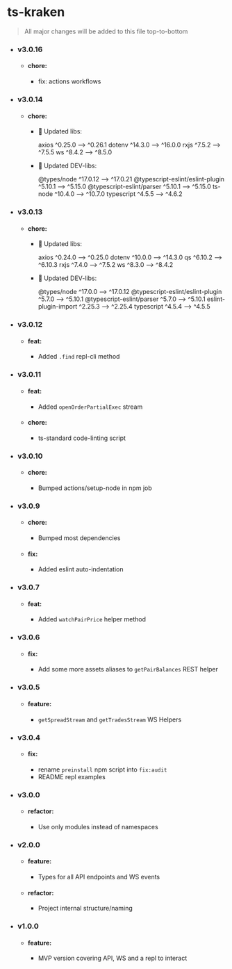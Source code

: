 # ts-kraken

> All major changes will be added to this file top-to-bottom

- ### v3.0.16

    - #### chore:
        - fix: actions workflows

- ### v3.0.14

    - #### chore:
        - 🏁 Updated libs:

            axios ^0.25.0 --> ^0.26.1
            dotenv ^14.3.0 --> ^16.0.0
            rxjs ^7.5.2 --> ^7.5.5
            ws ^8.4.2 --> ^8.5.0

        - 🏁 Updated DEV-libs:

            @types/node ^17.0.12 --> ^17.0.21
            @typescript-eslint/eslint-plugin ^5.10.1 --> ^5.15.0
            @typescript-eslint/parser ^5.10.1 --> ^5.15.0
            ts-node ^10.4.0 --> ^10.7.0
            typescript ^4.5.5 --> ^4.6.2
            
- ### v3.0.13

    - #### chore:
        - 🏁 Updated libs:

            axios ^0.24.0 --> ^0.25.0
            dotenv ^10.0.0 --> ^14.3.0
            qs ^6.10.2 --> ^6.10.3
            rxjs ^7.4.0 --> ^7.5.2
            ws ^8.3.0 --> ^8.4.2

        - 🏁 Updated DEV-libs:

            @types/node ^17.0.0 --> ^17.0.12
            @typescript-eslint/eslint-plugin ^5.7.0 --> ^5.10.1
            @typescript-eslint/parser ^5.7.0 --> ^5.10.1
            eslint-plugin-import ^2.25.3 --> ^2.25.4
            typescript ^4.5.4 --> ^4.5.5

- ### v3.0.12

    - #### feat:
        - Added `.find` repl-cli method

- ### v3.0.11

    - #### feat:
        - Added `openOrderPartialExec` stream

    - #### chore:
        - ts-standard code-linting script

- ### v3.0.10

    - #### chore:
        - Bumped actions/setup-node in npm job

- ### v3.0.9

    - #### chore:
        - Bumped most dependencies

    - #### fix:
        - Added eslint auto-indentation

- ### v3.0.7

    - #### feat:
        - Added `watchPairPrice` helper method

- ### v3.0.6

    - #### fix:
        - Add some more assets aliases to `getPairBalances` REST helper

- ### v3.0.5

    - #### feature:
        - `getSpreadStream` and `getTradesStream` WS Helpers

- ### v3.0.4

    - #### fix:
        - rename `preinstall` npm script into `fix:audit`
        - README repl examples

- ### v3.0.0

    - #### refactor:
        - Use only modules instead of namespaces

- ### v2.0.0

    - #### feature:
        - Types for all API endpoints and WS events

    - #### refactor:
        - Project internal structure/naming

- ### v1.0.0

    - #### feature:
        - MVP version covering API, WS and a repl to interact
